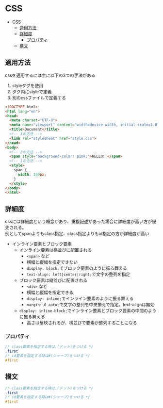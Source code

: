 # CSS

- [CSS](#css)
  - [適用方法](#適用方法)
  - [詳細度](#詳細度)
    - [プロパティ](#プロパティ)
  - [構文](#構文)

## 適用方法

cssを適用するには主に以下の3つの手法がある

1. styleタグを使用
1. タグ内にstyleで定義
1. 別のcssファイルで定義する

```html
<!DOCTYPE html>
<html lang="en">
<head>
  <meta charset="UTF-8">
  <meta name="viewport" content="width=device-width, initial-scale=1.0">
  <title>Document</title>
  <!-- 3の方法 -->
  <link rel="stylesheet" href="style.css">
</head>
<body>
  <!-- 2の方法 -->
  <span style="background-color: pink;">HELLO!!</span>
  <!-- 1の方法 -->
  <style>
    span {
      width: 100px;
    }
  </style>
</body>
</html>

```

## 詳細度

cssには詳細度という概念があり、重複記述があった場合に詳細度が高い方が優先される。  
例としてspanよりもclass指定、class指定よりもid指定の方が詳細度が高い

- インライン要素とブロック要素
  - インライン要素は横並びに配置される
    - `<span>` など
    - 横幅と縦幅を指定できない
    - `display: block;`でブロック要素のように振る舞える
    - `text-align: left|center|right;`で文字の整列を指定
  - ブロック要素は縦並びに配置される
    - `<div>` など
    - 横幅と縦幅を指定できる
    - `display: inline;`でインライン要素のように振る舞える
    - `margin: 0 auto;`で文字の整列を中央揃えで指定。text-alignは無効
  - `display: inline-block;`でインライン要素とブロック要素の中間のように振る舞える
    - 高さは反映されるが、横並びで要素が整列することになる

### プロパティ

```css
/* class要素を指定する時は.(ドット)をつける */
.first
/* id要素を指定する時は#(シャープ)をつける */
#first
```

## 構文

```css
/* class要素を指定する時は.(ドット)をつける */
.first
/* id要素を指定する時は#(シャープ)をつける */
#first
```
